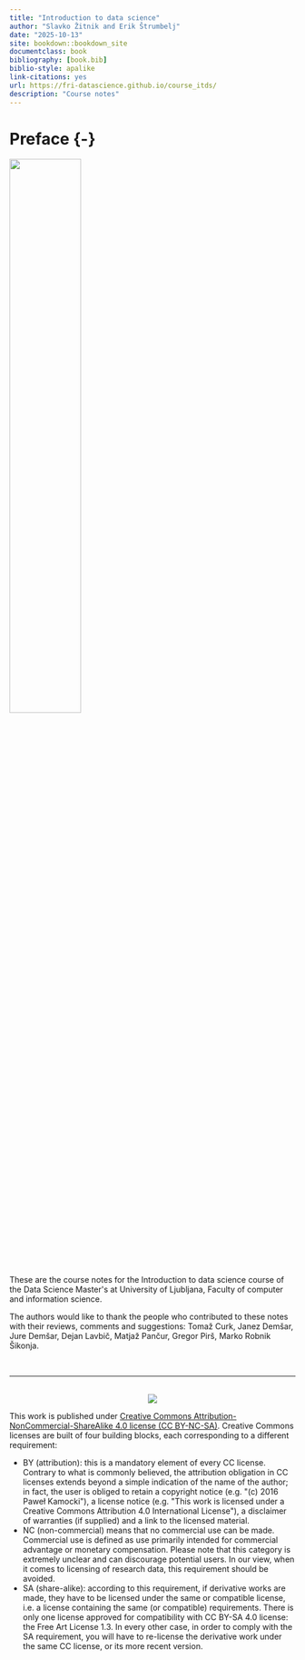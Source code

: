 ```yaml
--- 
title: "Introduction to data science"
author: "Slavko Žitnik and Erik Štrumbelj"
date: "2025-10-13"
site: bookdown::bookdown_site
documentclass: book
bibliography: [book.bib]
biblio-style: apalike
link-citations: yes
url: https://fri-datascience.github.io/course_itds/
description: "Course notes"
---
```


# Preface {-}

<img src="logo.svg" width="50%">

These are the course notes for the Introduction to data science course of the Data Science Master's at University of Ljubljana, Faculty of computer and information science.

The authors would like to thank the people who contributed to these notes with their reviews, comments and suggestions: Tomaž Curk, Janez Demšar, Jure Demšar, Dejan Lavbič, Matjaž Pančur, Gregor Pirš, Marko Robnik Šikonja.

<br>
<hr>
<br>

<center><img src="cc_license.png"></center>

This work is published under [Creative Commons Attribution-NonCommercial-ShareAlike 4.0 license (CC BY-NC-SA)](https://creativecommons.org/licenses/by-nc-sa/4.0/legalcode). Creative Commons licenses are built of four building blocks, each corresponding to a different requirement:

* BY (attribution): this is a mandatory element of every CC license. Contrary to what is commonly believed, the attribution obligation in CC licenses extends beyond a simple indication of the name of the author; in fact, the user is obliged to retain a copyright notice (e.g. "(c) 2016 Paweł Kamocki"), a license notice (e.g. "This work is licensed under a Creative Commons Attribution 4.0 International License"), a disclaimer of warranties (if supplied) and a link to the licensed material.
* NC (non-commercial) means that no commercial use can be made. Commercial use is defined as use primarily intended for commercial advantage or monetary compensation. Please note that this category is extremely unclear and can discourage potential users. In our view, when it comes to licensing of research data, this requirement should be avoided.
* SA (share-alike): according to this requirement, if derivative works are made, they have to be licensed under the same or compatible license, i.e. a license containing the same (or compatible) requirements. There is only one license approved for compatibility with CC BY-SA 4.0 license: the Free Art License 1.3. In every other case, in order to comply with the SA requirement, you will have to re-license the derivative work under the same CC license, or its more recent version.

